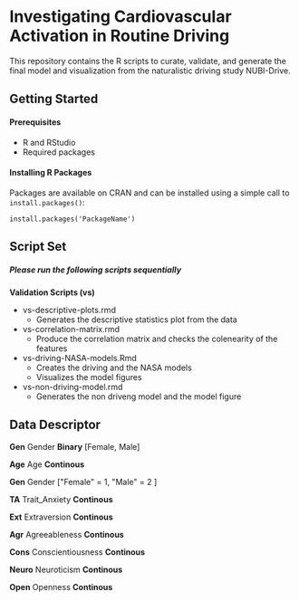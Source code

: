 # **Investigating Cardiovascular Activation in Routine Driving**
This repository contains the R scripts to curate, validate, and generate the final model and visualization from the naturalistic driving study NUBI-Drive.

## Getting Started

#### Prerequisites
- R and RStudio
- Required packages

#### Installing R Packages
Packages are available on CRAN and can be installed using a simple call to `install.packages()`:

    install.packages('PackageName')
	
	
## Script Set
##### Please run the following scripts sequentially

**Validation Scripts (vs)**
 - vs-descriptive-plots.rmd
 	- Generates the descriptive statistics plot from the data
 - vs-correlation-matrix.rmd
 	- Produce the correlation matrix and checks the colenearity of the features
 - vs-driving-NASA-models.Rmd
  	- Creates the driving and the NASA models
  	- Visualizes the model figures
- vs-non-driving-model.rmd
    - Generates the non driveng model and the model figure

## Data Descriptor

**Gen**     Gender **Binary** [Female, Male]

**Age**     Age **Continous**

**Gen**     Gender ["Female" = 1, "Male" = 2 ]

**TA**	Trait_Anxiety	**Continous**

**Ext**	Extraversion	**Continous**

**Agr**	Agreeableness	**Continous**

**Cons**	Conscientiousness	**Continous**

**Neuro**	Neuroticism	**Continous**

**Open**	Openness	**Continous**
